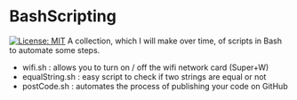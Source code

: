# BashScripting 

[![License: MIT](https://img.shields.io/badge/License-MIT-yellow.svg)](https://github.com/Davide-Lotito/BashScripting/blob/master/LICENSE)
A collection, which I will make over time, of scripts in Bash to automate some steps.

* wifi.sh : allows you to turn on / off the wifi network card (Super+W)
* equalString.sh : easy script to check if two strings are equal or not
* postCode.sh : automates the process of publishing your code on GitHub
